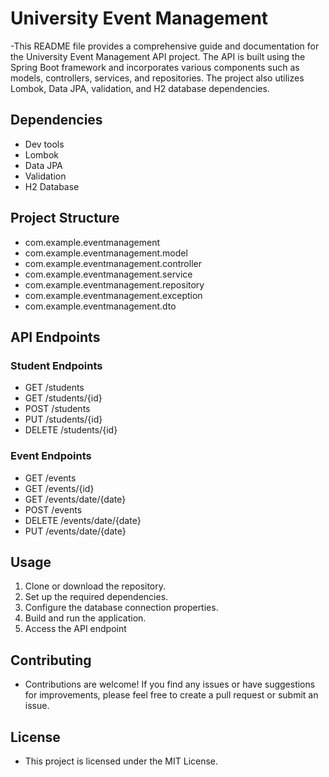 # University Event Management

-This README file provides a comprehensive guide and documentation for the University Event Management API project. The API is built using the Spring Boot framework and incorporates various components such as models, controllers, services, and repositories. The project also utilizes Lombok, Data JPA, validation, and H2 database dependencies.

## Dependencies

- Dev tools
- Lombok
- Data JPA
- Validation
- H2 Database

## Project Structure

- com.example.eventmanagement
- com.example.eventmanagement.model
- com.example.eventmanagement.controller
- com.example.eventmanagement.service
- com.example.eventmanagement.repository
- com.example.eventmanagement.exception
- com.example.eventmanagement.dto

## API Endpoints

### Student Endpoints

- GET /students
- GET /students/{id}
- POST /students
- PUT /students/{id}
- DELETE /students/{id}

### Event Endpoints

- GET /events
- GET /events/{id}
- GET /events/date/{date}
- POST /events
- DELETE /events/date/{date}
- PUT /events/date/{date}

## Usage

1. Clone or download the repository.
2. Set up the required dependencies.
3. Configure the database connection properties.
4. Build and run the application.
5. Access the API endpoint

## Contributing
- Contributions are welcome! If you find any issues or have suggestions for improvements, please feel free to create a pull request or submit an issue.

## License
- This project is licensed under the MIT License.
